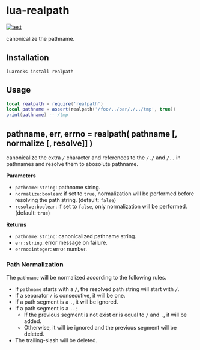 # lua-realpath

[![test](https://github.com/mah0x211/lua-realpath/actions/workflows/test.yml/badge.svg)](https://github.com/mah0x211/lua-realpath/actions/workflows/test.yml)

canonicalize the pathname.


## Installation

```
luarocks install realpath
```

## Usage

```lua
local realpath = require('realpath')
local pathname = assert(realpath('/foo/../bar/./../tmp', true))
print(pathname) -- /tmp
```


## pathname, err, errno = realpath( pathname [, normalize [, resolve]] )

canonicalize the extra `/` character and references to the `/./` and `/..` in pathnames and resolve them to abosolute pathname.

**Parameters**

- `pathname:string`: pathname string.
- `normalize:boolean`: if set to `true`, normalization will be performed before resolving the path string. (default: `false`)
- `resolve:boolean`: if set to `false`, only normalization will be performed. (default: `true`)

**Returns**

- `pathname:string`: canonicalized pathname string.
- `err:string`: error message on failure.
- `errno:integer`: error number.


### Path Normalization

The `pathname` will be normalized according to the following rules.

- If `pathname` starts with a `/`, the resolved path string will start with `/`.
- If a separator `/` is consecutive, it will be one.
- If a path segment is a `.`, it will be ignored.
- If a path segment is a `..`;
  - If the previous segment is not exist or is equal to `/` and `.`, it will be added.
  - Otherwise, it will be ignored and the previous segment will be deleted.
- The trailing-slash will be deleted.
